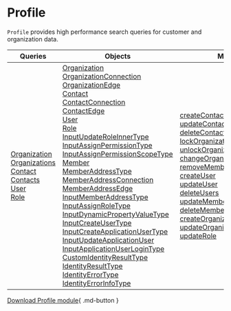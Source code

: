# Profile

`Profile` provides high performance search queries for customer and organization data.

| Queries                                                             	| Objects                                        	| Mutations|
|--------------------------------------------------------------------	|-------------------------------------------------	|----------|
| [Organization](Queries/organization.md)<br> [Organizations](Queries/organizations.md)<br>[Contact](Queries/contact.md)<br>[Contacts](Queries/contacts.md)<br>[User](Queries/user.md)<br>[Role](Queries/role.md)	| [Organization](Objects/OrganizationType.md)<br> [OrganizationConnection](Objects/OrganizationConnection.md)<br> [OrganizationEdge](Objects/OrganizationEdge.md)<br> [Contact](Objects/ContactType.md)<br> [ContactConnection](Objects/ContactConnection.md)<br> [ContactEdge](Objects/ContactEdge.md) <br>[User](Objects/UserType.md)<br> [Role](Objects/RoleType.md)<br> [InputUpdateRoleInnerType](/Objects/InputUpdateRoleInnerType.md) <br> [InputAssignPermissionType](Objects/InputAssignPermissionType.md) <br>[InputAssignPermissionScopeType](Objects/InputAssignPermissionScopeType.md) <br>[Member](Objects/MemberType.md)<br>[MemberAddressType](Objects/MemberAddressType.md)<br> [MemberAddressConnection](Objects/MemberAddressConnection.md)<br> [MemberAddressEdge](Objects/MemberAddressEdge.md)<br> [InputMemberAddressType](Objects/InputMemberAddressType.md)<br> [InputAssignRoleType](Objects/InputAssignRoleType.md)<br> [InputDynamicPropertyValueType](Objects/InputDynamicPropertyValueType.md)<br> [InputCreateUserType](Objects/InputCreateUserType.md)<br> [InputCreateApplicationUserType](Objects/InputCreateApplicationUserType.md)<br> [InputUpdateApplicationUser](Objects/InputUpdateApplicationUserType.md)<br> [InputApplicationUserLoginType](Objects/InputApplicationUserLoginType.md)<br> [CustomIdentityResultType](Objects/CustomIdentityResultType.md)<br> [IdentityResultType](Objects/IdentityResultType.md)<br> [IdentityErrorType](Objects/IdentityErrorType.md)<br> [IdentityErrorInfoType](Objects/IdentityErrorInfoType.md)|[createContact](Mutations/createContact.md)<br> [updateContact](Mutations/updateContact.md)<br>[deleteContact](Mutations/deleteContact.md)<br>[lockOrganizationContact](Mutations/lockOrganizationContact.md)<br>[unlockOrganizationContact](Mutations/unlockOrganizationContact.md)<br>[changeOrganizationContactRole](Mutations/changeOrganizationContactRole.md)<br>[removeMemberFromOrganization](Mutations/removeMemberFromOrganization.md)<br>[createUser](Mutations/createUser.md)<br>[updateUser](Mutations/updateUser.md)<br>[deleteUsers](Mutations/deleteUsers.md)<br>[updateMemberAddresses](Mutations/updateMemberAddresses.md)<br>[deleteMemberAddresses](Mutations/deleteMemberAddresses.md)<br>[createOrganization](Mutations/createOrganization.md)<br>[updateOrganization](Mutations/updateOrganization.md)<br>[updateRole](Mutations/updateRole.md)|


[Download Profile module](https://github.com/VirtoCommerce/vc-module-profile-experience-api/){ .md-button }

